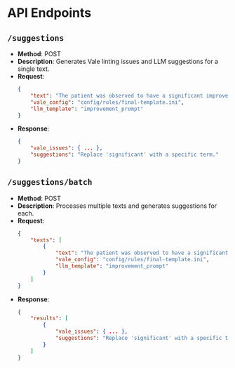 # API Endpoints

## `/suggestions`

- **Method**: POST
- **Description**: Generates Vale linting issues and LLM suggestions for a single text.
- **Request**:
  ```json
  {
      "text": "The patient was observed to have a significant improvement.",
      "vale_config": "config/rules/final-template.ini",
      "llm_template": "improvement_prompt"
  }
  ```
- **Response**:
  ```json
  {
      "vale_issues": { ... },
      "suggestions": "Replace 'significant' with a specific term."
  }
  ```

## `/suggestions/batch`

- **Method**: POST
- **Description**: Processes multiple texts and generates suggestions for each.
- **Request**:
  ```json
  {
      "texts": [
          {
              "text": "The patient was observed to have a significant improvement.",
              "vale_config": "config/rules/final-template.ini",
              "llm_template": "improvement_prompt"
          }
      ]
  }
  ```
- **Response**:
  ```json
  {
      "results": [
          {
              "vale_issues": { ... },
              "suggestions": "Replace 'significant' with a specific term."
          }
      ]
  }
  ```
```
